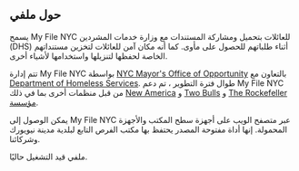 ## حول ملفي

يسمح My File NYC للعائلات بتحميل ومشاركة المستندات مع وزارة خدمات المشردين (DHS) أثناء طلباتهم للحصول على مأوى. كما أنه مكان آمن للعائلات لتخزين مستنداتهم الخاصة لحفظها لتنزيلها واستخدامها لأشياء أخرى.

تتم إدارة My File NYC بواسطة [NYC Mayor's Office of Opportunity](https://www1.nyc.gov/site/opportunity/index.page) بالتعاون مع [Department of Homeless Services](https://www1.nyc.gov/site/dhs/index.page). طوال فترة التطوير ، تم دعم My File NYC من قبل منظمات أخرى بما في ذلك [New America](https://www.newamerica.org/) و [Two Bulls](https://www.twobulls.com/) و [The Rockefeller مؤسسة](https://www.rockefellerfoundation.org/).

يمكن الوصول إلى My File NYC عبر متصفح الويب على أجهزة سطح المكتب والأجهزة المحمولة. إنها أداة مفتوحة المصدر يحتفظ بها مكتب الفرص التابع لبلدية مدينة نيويورك وشركائنا.

ملفي قيد التشغيل حاليًا.
